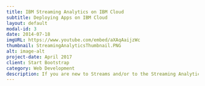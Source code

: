 ```yaml
---
title: IBM Streaming Analytics on IBM Cloud
subtitle: Deploying Apps on IBM Cloud
layout: default
modal-id: 3
date: 2014-07-18
imgURL: https://www.youtube.com/embed/aXAqAaijzWc
thumbnail: StreamingAnalyticsThumbnail.PNG
alt: image-alt
project-date: April 2017
client: Start Bootstrap
category: Web Development
description: If you are new to Streams and/or to the Streaming Analytics service on IBM Cloud, this video is a great way to get started using the stock trades starter application. This is a simple application that analyzes stock quotes and computes the rolling average price for each company.
---
```

